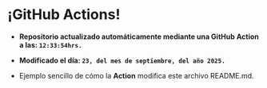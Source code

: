 # ¡GitHub Actions!
* **Repositorio actualizado automáticamente mediante una GitHub Action a las: `12:33:54hrs.`**
* **Modificado el día: `23, del mes de septiembre, del año 2025.`**

* Ejemplo sencillo de cómo la **Action** modifica este archivo README.md.
